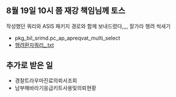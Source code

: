 

# 


## 8월 19일 10시 쯤 재강 책임님께 토스
작성했던 쿼리와 ASIS 패키지 경로와 함께 보내드렸다,,,, 잘가라 행려 씩새기

- pkg_bil_srimd.pc_ap_apreqvat_multi_select
- [행려환자쿼리_.txt](행려환자쿼리_.txt)

## 추가로 받은 일
- 경찰트라우마진료의뢰서조회
- 남부해바라기응급키트사용및의뢰현황
